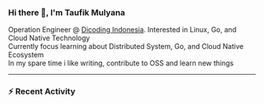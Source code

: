 ### Hi there 👋, I'm Taufik Mulyana
Operation Engineer @ [Dicoding Indonesia](https://www.dicoding.com). Interested in Linux, Go, and Cloud Native Technology  
Currently focus learning about Distributed System, Go, and Cloud Native Ecosystem  
In my spare time i like writing, contribute to OSS and learn new things  

---
### :zap: Recent Activity
<!--START_SECTION:activity-->
